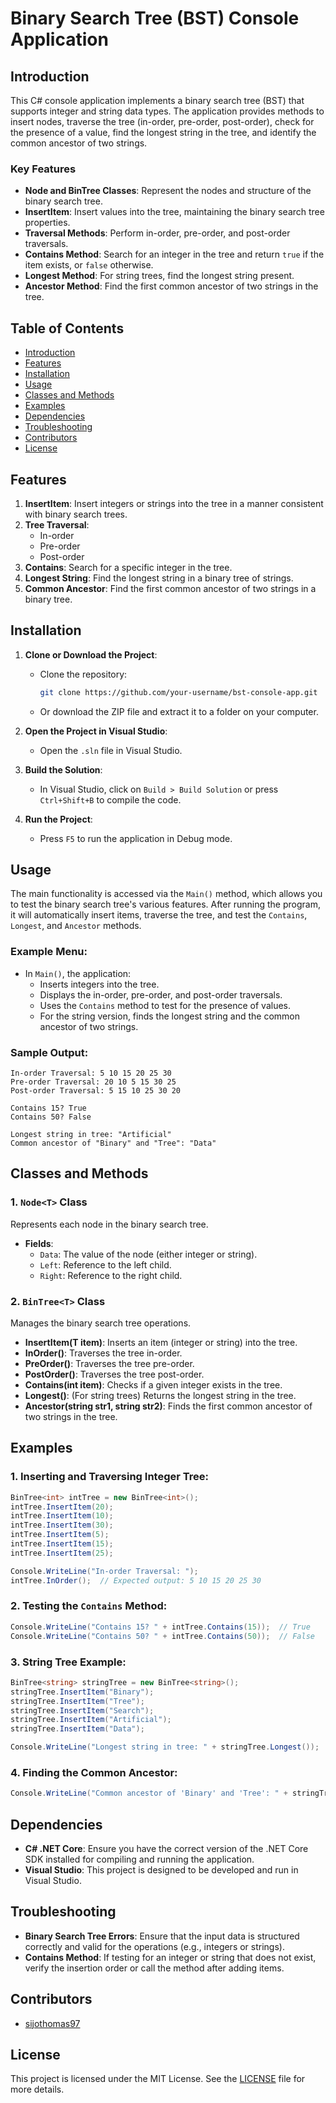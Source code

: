# Binary Search Tree (BST) Console Application

## Introduction

This C# console application implements a binary search tree (BST) that supports integer and string data types. The application provides methods to insert nodes, traverse the tree (in-order, pre-order, post-order), check for the presence of a value, find the longest string in the tree, and identify the common ancestor of two strings.

### Key Features
- **Node and BinTree Classes**: Represent the nodes and structure of the binary search tree.
- **InsertItem**: Insert values into the tree, maintaining the binary search tree properties.
- **Traversal Methods**: Perform in-order, pre-order, and post-order traversals.
- **Contains Method**: Search for an integer in the tree and return `true` if the item exists, or `false` otherwise.
- **Longest Method**: For string trees, find the longest string present.
- **Ancestor Method**: Find the first common ancestor of two strings in the tree.

## Table of Contents
- [Introduction](#introduction)
- [Features](#features)
- [Installation](#installation)
- [Usage](#usage)
- [Classes and Methods](#classes-and-methods)
- [Examples](#examples)
- [Dependencies](#dependencies)
- [Troubleshooting](#troubleshooting)
- [Contributors](#contributors)
- [License](#license)

## Features

1. **InsertItem**: Insert integers or strings into the tree in a manner consistent with binary search trees.
2. **Tree Traversal**:
   - In-order
   - Pre-order
   - Post-order
3. **Contains**: Search for a specific integer in the tree.
4. **Longest String**: Find the longest string in a binary tree of strings.
5. **Common Ancestor**: Find the first common ancestor of two strings in a binary tree.

## Installation

1. **Clone or Download the Project**:
   - Clone the repository:
     ```bash
     git clone https://github.com/your-username/bst-console-app.git
     ```
   - Or download the ZIP file and extract it to a folder on your computer.

2. **Open the Project in Visual Studio**:
   - Open the `.sln` file in Visual Studio.

3. **Build the Solution**:
   - In Visual Studio, click on `Build > Build Solution` or press `Ctrl+Shift+B` to compile the code.

4. **Run the Project**:
   - Press `F5` to run the application in Debug mode.

## Usage

The main functionality is accessed via the `Main()` method, which allows you to test the binary search tree's various features. After running the program, it will automatically insert items, traverse the tree, and test the `Contains`, `Longest`, and `Ancestor` methods.

### Example Menu:
- In `Main()`, the application:
  - Inserts integers into the tree.
  - Displays the in-order, pre-order, and post-order traversals.
  - Uses the `Contains` method to test for the presence of values.
  - For the string version, finds the longest string and the common ancestor of two strings.

### Sample Output:
```
In-order Traversal: 5 10 15 20 25 30
Pre-order Traversal: 20 10 5 15 30 25
Post-order Traversal: 5 15 10 25 30 20

Contains 15? True
Contains 50? False

Longest string in tree: "Artificial"
Common ancestor of "Binary" and "Tree": "Data"
```

## Classes and Methods

### 1. `Node<T>` Class
Represents each node in the binary search tree.
- **Fields**:
  - `Data`: The value of the node (either integer or string).
  - `Left`: Reference to the left child.
  - `Right`: Reference to the right child.

### 2. `BinTree<T>` Class
Manages the binary search tree operations.
- **InsertItem(T item)**: Inserts an item (integer or string) into the tree.
- **InOrder()**: Traverses the tree in-order.
- **PreOrder()**: Traverses the tree pre-order.
- **PostOrder()**: Traverses the tree post-order.
- **Contains(int item)**: Checks if a given integer exists in the tree.
- **Longest()**: (For string trees) Returns the longest string in the tree.
- **Ancestor(string str1, string str2)**: Finds the first common ancestor of two strings in the tree.

## Examples

### 1. Inserting and Traversing Integer Tree:
```csharp
BinTree<int> intTree = new BinTree<int>();
intTree.InsertItem(20);
intTree.InsertItem(10);
intTree.InsertItem(30);
intTree.InsertItem(5);
intTree.InsertItem(15);
intTree.InsertItem(25);

Console.WriteLine("In-order Traversal: ");
intTree.InOrder();  // Expected output: 5 10 15 20 25 30
```

### 2. Testing the `Contains` Method:
```csharp
Console.WriteLine("Contains 15? " + intTree.Contains(15));  // True
Console.WriteLine("Contains 50? " + intTree.Contains(50));  // False
```

### 3. String Tree Example:
```csharp
BinTree<string> stringTree = new BinTree<string>();
stringTree.InsertItem("Binary");
stringTree.InsertItem("Tree");
stringTree.InsertItem("Search");
stringTree.InsertItem("Artificial");
stringTree.InsertItem("Data");

Console.WriteLine("Longest string in tree: " + stringTree.Longest());  // "Artificial"
```

### 4. Finding the Common Ancestor:
```csharp
Console.WriteLine("Common ancestor of 'Binary' and 'Tree': " + stringTree.Ancestor("Binary", "Tree"));  // "Data"
```

## Dependencies
- **C# .NET Core**: Ensure you have the correct version of the .NET Core SDK installed for compiling and running the application.
- **Visual Studio**: This project is designed to be developed and run in Visual Studio.

## Troubleshooting

- **Binary Search Tree Errors**: Ensure that the input data is structured correctly and valid for the operations (e.g., integers or strings).
- **Contains Method**: If testing for an integer or string that does not exist, verify the insertion order or call the method after adding items.

## Contributors
- [sijothomas97](https://github.com/sijothomas97)

## License
This project is licensed under the MIT License. See the [LICENSE](LICENSE) file for more details.
